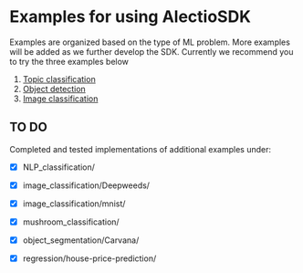 # Examples for using AlectioSDK

Examples are organized based on the type of ML problem. 
More examples will be added as we further develop the SDK.
Currently we recommend you to try the three examples below

1. [Topic classification](./topic_classification)
2. [Object detection](./object_detection)
3. [Image classification](./image_classification)



## TO DO
Completed and tested implementations of additional examples under:
  - [x] NLP_classification/
  - [x] image_classification/Deepweeds/
  - [x] image_classification/mnist/
  - [x] mushroom_classification/
  - [x] object_segmentation/Carvana/
  - [x] regression/house-price-prediction/

